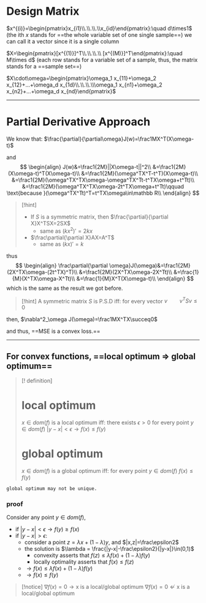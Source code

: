 # Design Matrix

$x^{(i)}=\begin{pmatrix}x_{i1}\\.\\.\\.\\x_{id}\end{pmatrix}:\quad d\times1$ (the ith $x$ stands for ==the whole variable set of one single sample==)
	we can call it a vector since it is a single column

$X=\begin{pmatrix}[x^{(1)}]^T\\.\\.\\.\\ [x^{(M)}]^T\end{pmatrix}:\quad M\times d$ (each row stands for a variable set of a sample, thus, the matrix stands for a ==sample set==)

$X\cdot\omega=\begin{pmatrix}\omega_1 x_{11}+\omega_2 x_{12}+...+\omega_d x_{1d}\\.\\.\\.\\\omega_1 x_{n1}+\omega_2 x_{n2}+...+\omega_d x_{nd}\end{pmatrix}$ 

---
# Partial Derivative Approach
We know that: $\frac{\partial}{\partial\omega}J(w)=\frac1MX^T(X\omega-t)$ 

and
$$
\begin{align}
J(w)&=\frac1{2M}||X\omega-t||^2\\
&=\frac1{2M}(X\omega-t)^T(X\omega-t)\\
&=\frac1{2M}(\omega^TX^T-t^T)(X\omega-t)\\
&=\frac1{2M}(\omega^TX^TX\omega-\omega^TX^Tt-t^TX\omega+t^Tt)\\
&=\frac1{2M}(\omega^TX^TX\omega-2t^TX\omega+t^Tt)\qquad \text{because }(\omega^TX^Tt)^T=t^TX\omega\in\mathbb R\\
\end{align}
$$

>[!hint]
>- If $S$ is a symmetric matrix, then $\frac{\partial}{\partial X}X^TSX=2SX$
>	- same as $(kx^2)'=2kx$
>- $\frac\partial{\partial X}AX=A^T$
>	- same as $(kx)'=k$

thus
$$
\begin{align}
\frac\partial{\partial \omega}J(\omega)&=\frac1{2M}(2X^TX\omega-(2t^TX)^T)\\
&=\frac1{2M}(2X^TX\omega-2X^Tt)\\
&=\frac{1}{M}(X^TX\omega-X^Tt)\\
&=\frac{1}{M}X^T(X\omega-t)\\
\end{align}
$$
which is the same as the result we got before. 

>[!hint]
>A symmetric matrix $S$ is P.S.D iff:
>for every vector $v\qquad v^TSv\le0$

then, $\nabla^2_\omega J(\omega)=\frac1MX^TX\succeq0$

and thus, ==MSE is a convex loss.==

---
## For convex functions, ==local optimum $\Rightarrow$ global optimum==

>[! definition]
># local optimum
> $x\in dom(f)$ is a local optimum iff: 
>	there exists $\epsilon >0$ for every point $y\in dom(f)$
>	$|y-x|<\epsilon\rightarrow f(x)\le f(y)$
># global optimum
> $x\in dom(f)$ is a global optimum iff: 
>	for every point $y\in dom(f)$
>	$f(x)\le f(y)$

	global optimum may not be unique.

### proof

Consider any point $y\in dom(f)$, 
- if $|y-x|<\epsilon\rightarrow f(y)\ge f(x)$
- if $|y-x|>\epsilon$:
	- consider a point $z=\lambda x+(1-\lambda)y$, and $|x,z|=\frac\epsilon2$
	- the solution is $\lambda = \frac{|y-x|-\frac\epsilon2}{|y-x|}\in(0,1)$
		- convexity asserts that $f(z)\le \lambda f(x)+(1-\lambda)f(y)$ 
		- locally optimality asserts that $f(x)\le f(z)$
	- $\rightarrow f(x)\le\lambda f(x)+(1-\lambda)f(y)$
	- $\rightarrow f(x)\le f(y)$

 >[!notice]
 >$\nabla f(x)=0\rightarrow \text{x is a local/global optimum}$
 >$\nabla f(x)=0\not\leftarrow \text{x is a local/global optimum}$
 